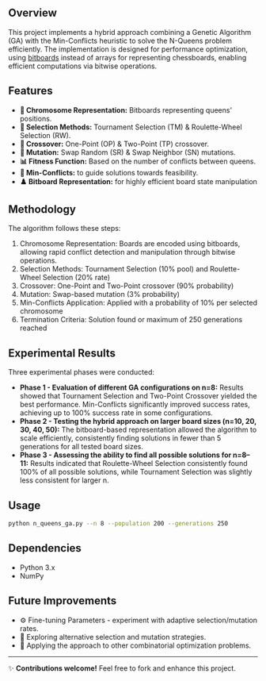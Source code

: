 ## Overview
This project implements a hybrid approach combining a Genetic Algorithm (GA) with the Min-Conflicts heuristic to solve the N-Queens problem efficiently. 
The implementation is designed for performance optimization, using [bitboards](https://www.chessprogramming.org/Bitboards)
instead of arrays for representing chessboards, enabling efficient computations via bitwise operations.

## Features
- **🧬 Chromosome Representation:** Bitboards representing queens' positions.
- **🎯 Selection Methods:** Tournament Selection (TM) & Roulette-Wheel Selection (RW).
- **🔀 Crossover:** One-Point (OP) & Two-Point (TP) crossover.
- **🔄 Mutation:** Swap Random (SR) & Swap Neighbor (SN) mutations.
- **📊 Fitness Function:** Based on the number of conflicts between queens.
- **🧩 Min-Conflicts:** to guide solutions towards feasibility.
- **♟️ Bitboard Representation:** for highly efficient board state manipulation

## Methodology
The algorithm follows these steps:

1. Chromosome Representation: Boards are encoded using bitboards, allowing rapid conflict detection and manipulation through bitwise operations.
2. Selection Methods: Tournament Selection (10% pool) and Roulette-Wheel Selection (20% rate)
3. Crossover: One-Point and Two-Point crossover (90% probability)
4. Mutation: Swap-based mutation (3% probability)
5. Min-Conflicts Application: Applied with a probability of 10% per selected chromosome
6. Termination Criteria: Solution found or maximum of 250 generations reached

## Experimental Results

Three experimental phases were conducted:

- **Phase 1 - Evaluation of different GA configurations on n=8:** Results showed that Tournament Selection and Two-Point Crossover yielded the best performance. Min-Conflicts significantly improved success rates, achieving up to 100% success rate in some configurations.
- **Phase 2 - Testing the hybrid approach on larger board sizes (n=10, 20, 30, 40, 50):** The bitboard-based representation allowed the algorithm to scale efficiently, consistently finding solutions in fewer than 5 generations for all tested board sizes.
- **Phase 3 - Assessing the ability to find all possible solutions for n=8–11:** Results indicated that Roulette-Wheel Selection consistently found 100% of all possible solutions, while Tournament Selection was slightly less consistent for larger n.

## Usage
```bash
python n_queens_ga.py --n 8 --population 200 --generations 250
```

## Dependencies
- Python 3.x
- NumPy

## Future Improvements
- ⚙️ Fine-tuning Parameters - experiment with adaptive selection/mutation rates.
- 🔄 Exploring alternative selection and mutation strategies.
- 📌 Applying the approach to other combinatorial optimization problems.

---
✨ **Contributions welcome!** Feel free to fork and enhance this project.
